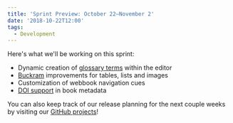 ```yaml
---
title: 'Sprint Preview: October 22–November 2'
date: '2018-10-22T12:00'
tags:
  - Development
---
```


Here's what we'll be working on this sprint:

- Dynamic creation of
  [glossary terms](https://github.com/pressbooks/pressbooks/issues/1375) within the editor
- [Buckram](https://github.com/pressbooks/buckram) improvements for tables, lists and
  images
- Customization of webbook navigation cues
- [DOI support](https://discourse.pressbooks.org/t/support-for-digital-object-identifier-doi-in-book-info-metadata/684)
  in book metadata

You can also keep track of our release planning for the next couple weeks by visiting our
[GitHub projects](https://github.com/orgs/pressbooks/projects/)!
